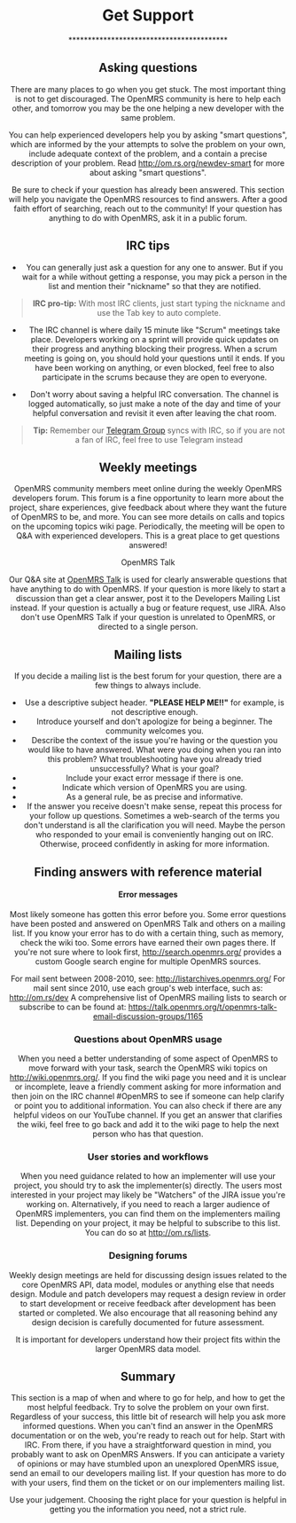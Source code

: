 <center><h1>Get Support</h1>
*****************************************

## Asking questions

There are many places to go when you get stuck. The most important thing is not to get discouraged. The OpenMRS community is here to help each other, and tomorrow you may be the one helping a new developer with the same problem.

You can help experienced developers help you by asking "smart questions", which are informed by the your attempts to solve the problem on your own, include adequate context of the problem, and a contain a precise description of your problem. Read http://om.rs.org/newdev-smart for more about asking "smart questions".

Be sure to check if your question has already been answered. This section will help you navigate the OpenMRS resources to find answers. After a good faith effort of searching, reach out to the community! If your question has anything to do with OpenMRS, ask it in a public forum.


## IRC tips


* You can generally just ask a question for any one to answer. But if you wait for a while without getting a response, you may pick a person in the list and mention their "nickname" so that they are notified. 
> **IRC pro-tip:** With most IRC clients, just start typing the nickname and use the Tab key to auto complete.

* The IRC channel is where daily 15 minute like "Scrum" meetings take place. Developers working on a sprint will provide quick updates on their progress and anything blocking their progress. When a scrum meeting is going on, you should hold your questions until it ends. If you have been working on anything, or even blocked, feel free to also participate in the scrums because they are open to everyone. 

* Don't worry about saving a helpful IRC conversation. The channel is logged automatically, so just make a note of the day and time of your helpful conversation and revisit it even after leaving the chat room. 
> **Tip:** Remember our [Telegram Group](https://telegram.me/openmrs) syncs with IRC, so if you are not a fan of IRC, feel free to use Telegram instead


## Weekly meetings

OpenMRS community members meet online during the weekly OpenMRS developers forum. This forum is a fine opportunity to learn more about the project, share experiences, give feedback about where they want the future of OpenMRS to be, and more. You can see more details on calls and topics on the upcoming topics wiki page. Periodically, the meeting will be open to Q&A with experienced developers. This is a great place to get questions answered! 

OpenMRS Talk

Our Q&A site at [OpenMRS Talk](http://talk.openmrs.org/) is used for clearly answerable questions that have anything to do with OpenMRS. If your question is more likely to start a discussion than get a clear answer, post it to the Developers Mailing List instead. If your question is actually a bug or feature request, use JIRA. Also don't use OpenMRS Talk if your question is unrelated to OpenMRS, or directed to a single person.


## Mailing lists

If you decide a mailing list is the best forum for your question, there are a few things to always include.

* Use a descriptive subject header. **"PLEASE HELP ME!!"** for example, is not descriptive enough.
* Introduce yourself and don't apologize for being a beginner. The community welcomes you.
* Describe the context of the issue you're having or the question you would like to have answered. What were you doing when you ran into this problem? What troubleshooting have you already tried unsuccessfully? What is your goal?
* Include your exact error message if there is one.
* Indicate which version of OpenMRS you are using.
* As a general rule, be as precise and informative.
* If the answer you receive doesn't make sense, repeat this process for your follow up questions. Sometimes a web-search of the terms you don't understand is all the clarification you will need. Maybe the person who responded to your email is conveniently hanging out on IRC. Otherwise, proceed confidently in asking for more information.

## Finding answers with reference material

#### Error messages

Most likely someone has gotten this error before you. Some error questions have been posted and answered on OpenMRS Talk and others on a mailing list. If you know your error has to do with a certain thing, such as memory, check the wiki too. Some errors have earned their own pages there. If you're not sure where to look first, http://search.openmrs.org/ provides a custom Google search engine for multiple OpenMRS sources. 

For mail sent between 2008-2010, see: http://listarchives.openmrs.org/
For mail sent since 2010, use each group's web interface, such as: http://om.rs/dev
A comprehensive list of OpenMRS mailing lists to search or subscribe to can be found at: https://talk.openmrs.org/t/openmrs-talk-email-discussion-groups/1165

### Questions about OpenMRS usage

When you need a better understanding of some aspect of OpenMRS to move forward with your task, search the OpenMRS wiki topics on http://wiki.openmrs.org/. If you find the wiki page you need and it is unclear or incomplete, leave a friendly comment asking for more information and then join on the IRC channel #OpenMRS to see if someone can help clarify or point you to additional information.  You can also check if there are any helpful videos on our YouTube channel. If you get an answer that clarifies the wiki, feel free to go back and add it to the wiki page to help the next person who has that question. 

### User stories and workflows

When you need guidance related to how an implementer will use your project, you should try to ask the implementer(s) directly. The users most interested in your project may likely be "Watchers" of the JIRA issue you're working on. Alternatively, if you need to reach a larger audience of OpenMRS implementers, you can find them on the implementers mailing list. Depending on your project, it may be helpful to subscribe to this list. You can do so at http://om.rs/lists.

### Designing forums

Weekly design meetings are held for discussing design issues related to the core OpenMRS API, data model, modules or anything else that needs design. Module and patch developers may request a design review in order to start development or receive feedback after development has been started or completed. We also encourage that all reasoning behind any design decision is carefully documented for future assessment. 

It is important for developers understand how their project fits within the larger OpenMRS data model.

## Summary

This section is a map of when and where to go for help, and how to get the most helpful feedback. Try to solve the problem on your own first. Regardless of your success, this little bit of research will help you ask more informed questions. When you can't find an answer in the OpenMRS documentation or on the web, you're ready to reach out for help. Start with IRC. From there, if you have a straightforward question in mind, you probably want to ask on OpenMRS Answers. If you can anticipate a variety of opinions or may have stumbled upon an unexplored OpenMRS issue, send an email to our developers mailing list. If your question has more to do with your users, find them on the ticket or on our implementers mailing list. 

Use your judgement. Choosing the right place for your question is helpful in getting you the information you need, not a strict rule.